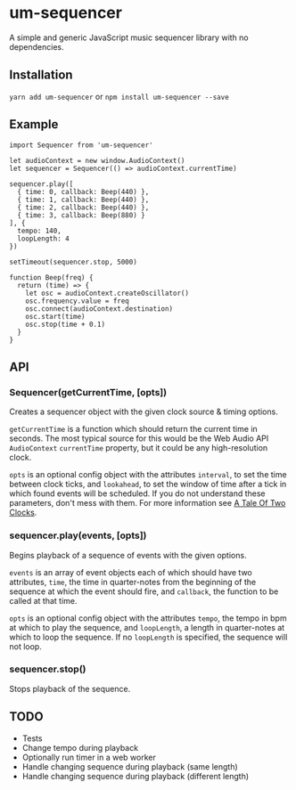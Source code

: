 # um-sequencer

A simple and generic JavaScript music sequencer library with no dependencies.

## Installation

`yarn add um-sequencer` or `npm install um-sequencer --save`

## Example

```
import Sequencer from 'um-sequencer'

let audioContext = new window.AudioContext()
let sequencer = Sequencer(() => audioContext.currentTime)

sequencer.play([
  { time: 0, callback: Beep(440) },
  { time: 1, callback: Beep(440) },
  { time: 2, callback: Beep(440) },
  { time: 3, callback: Beep(880) }
], {
  tempo: 140,
  loopLength: 4
})

setTimeout(sequencer.stop, 5000)

function Beep(freq) {
  return (time) => {
    let osc = audioContext.createOscillator()
    osc.frequency.value = freq
    osc.connect(audioContext.destination)
    osc.start(time)
    osc.stop(time + 0.1)
  }
}
```

## API

### Sequencer(getCurrentTime, [opts])

Creates a sequencer object with the given clock source & timing options.

`getCurrentTime` is a function which should return the current time in seconds. The most typical source for this would be the Web Audio API `AudioContext` `currentTime` property, but it could be any high-resolution clock.

`opts` is an optional config object with the attributes `interval`, to set the time between clock ticks, and `lookahead`, to set the window of time after a tick in which found events will be scheduled. If you do not understand these parameters, don't mess with them. For more information see [A Tale Of Two Clocks](https://www.html5rocks.com/en/tutorials/audio/scheduling/).

### sequencer.play(events, [opts])

Begins playback of a sequence of events with the given options.

`events` is an array of event objects each of which should have two attributes, `time`, the time in quarter-notes from the beginning of the sequence at which the event should fire, and `callback`, the function to be called at that time.

`opts` is an optional config object with the attributes `tempo`, the tempo in bpm at which to play the sequence, and `loopLength`, a length in quarter-notes at which to loop the sequence. If no `loopLength` is specified, the sequence will not loop.

### sequencer.stop()

Stops playback of the sequence.

## TODO

- Tests
- Change tempo during playback
- Optionally run timer in a web worker
- Handle changing sequence during playback (same length)
- Handle changing sequence during playback (different length)
